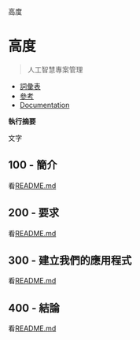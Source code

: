 高度

# 高度

> 人工智慧專案管理

-   [詞彙表](./GLOSSARY.md)
-   [參考](./REFERENCES.md)
-   [Documentation](./DOCUMENTATION.md)

**執行摘要**

文字

## 100 - 簡介

看[README.md](./100/README.md)

## 200 - 要求

看[README.md](./200/README.md)

## 300 - 建立我們的應用程式

看[README.md](./300/README.md)

## 400 - 結論

看[README.md](./400/README.md)
